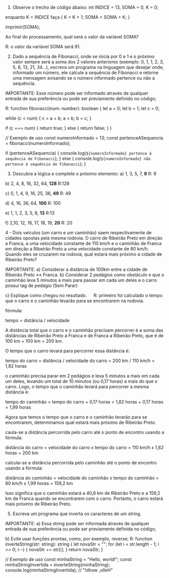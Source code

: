 1)	Observe o trecho de código abaixo: 
int INDICE = 13, SOMA = 0, K = 0; 

enquanto K < INDICE faça 
{ 
K = K + 1; 
SOMA = SOMA + K;
 }

 imprimir(SOMA); 

Ao final do processamento, qual será o valor da variável SOMA? 

R: o valor da variável SOMA será 91.


2)	Dado a sequência de Fibonacci, onde se inicia por 0 e 1 e o próximo valor sempre será a soma dos 2 valores anteriores (exemplo: 0, 1, 1, 2, 3, 5, 8, 13, 21, 34...), escreva um programa na linguagem que desejar onde, informado um número, ele calcule a sequência de Fibonacci e retorne uma mensagem avisando se o número informado pertence ou não a sequência.

 IMPORTANTE: 
Esse número pode ser informado através de qualquer entrada de sua preferência ou pode ser previamente definido no código; 

R:
function fibonacci(num: number): boolean {
  let a = 0;
  let b = 1;
  let c = 0;

  while (c < num) {
    c = a + b;
    a = b;
    b = c;
  }

  if (c === num) {
    return true;
  } else {
    return false;
  }
}

// Exemplo de uso
const numeroInformado = 13;
const pertenceASequencia = fibonacci(numeroInformado);

if (pertenceASequencia) {
  console.log(`${numeroInformado} pertence à sequência de Fibonacci`);
} else {
  console.log(`${numeroInformado} não pertence à sequência de Fibonacci`);
}

3) Descubra a lógica e complete o próximo elemento: 
a) 1, 3, 5, 7, __9__
R: 9

b) 2, 4, 8, 16, 32, 64, __128__ 
R:128

c) 0, 1, 4, 9, 16, 25, 36, __49__ 
R: 49

d) 4, 16, 36, 64, __100__ 
R: 100

e) 1, 1, 2, 3, 5, 8, __13__ 
R:13

f) 2,10, 12, 16, 17, 18, 19, __20__ 
R: 20


4 - Dois veículos (um carro e um caminhão) saem respectivamente de cidades opostas pela mesma rodovia. O carro de Ribeirão Preto em direção a Franca, a uma velocidade constante de 110 km/h e o caminhão de Franca em direção a Ribeirão Preto a uma velocidade constante de 80 km/h. Quando eles se cruzarem na rodovia, qual estará mais próximo a cidade de Ribeirão Preto? 

IMPORTANTE: 
a) Considerar a distância de 100km entre a cidade de Ribeirão Preto <-> Franca. 
b) Considerar 2 pedágios como obstáculo e que o caminhão leva 5 minutos a mais para passar em cada um deles e o carro possui tag de pedágio (Sem Parar) 

c) Explique como chegou no resultado.   
R: primeiro foi calculado o tempo que o carro e o caminhão levarão para se encontrarem na rodovia.

fórmula:

tempo = distância / velocidade

A distância total que o carro e o caminhão precisam percorrer é a soma das distâncias de Ribeirão Preto a Franca e de Franca a Ribeirão Preto, 
que é de 100 km + 100 km = 200 km.

O tempo que o carro levará para percorrer essa distância é:

tempo do carro = distância / velocidade do carro = 200 km / 110 km/h = 1,82 horas

 o caminhão precisa parar em 2 pedágios e leva 5 minutos a mais em cada um deles, levando um total de 10 minutos (ou 0,17 horas) a mais do que o carro. 
 Logo, o tempo que o caminhão levará para percorrer a mesma distância é:

tempo do caminhão = tempo do carro + 0,17 horas = 1,82 horas + 0,17 horas = 1,99 horas

Agora que temos o tempo que o carro e o caminhão levarão para se encontrarem, determinamos qual estará mais próximo de Ribeirão Preto.

caula-se a distância percorrida pelo carro até o ponto de encontro usando a fórmula:

distância do carro = velocidade do carro x tempo do carro = 110 km/h x 1,82 horas = 200 km

calcula-se a distância percorrida pelo caminhão até o ponto de encontro usando a fórmula:

distância do caminhão = velocidade do caminhão x tempo do caminhão = 80 km/h x 1,99 horas = 159,2 km

Isso significa que o caminhão estará a 40,8 km de Ribeirão Preto e a 159,2 km de Franca quando se encontrarem com o carro. Portanto, o carro estará mais próximo de Ribeirão Preto.

5) Escreva um programa que inverta os caracteres de um string.

 IMPORTANTE: 
a) Essa string pode ser informada através de qualquer entrada de sua preferência ou pode ser previamente definida no código; 

b) Evite usar funções prontas, como, por exemplo, reverse; 
R:
function inverteString(str: string): string {
  let novaStr = "";
  for (let i = str.length - 1; i >= 0; i--) {
    novaStr += str[i];
  }
  return novaStr;
}

// Exemplo de uso
const minhaString = "Hello, world!";
const minhaStringInvertida = inverteString(minhaString);
console.log(minhaStringInvertida); // "!dlrow ,olleH"





















